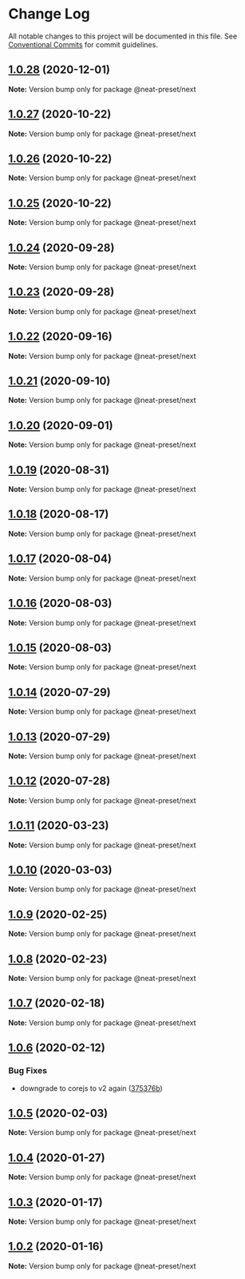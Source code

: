 # Change Log

All notable changes to this project will be documented in this file.
See [Conventional Commits](https://conventionalcommits.org) for commit guidelines.

## [1.0.28](https://github.com/igl/neat-preset/compare/@neat-preset/next@1.0.27...@neat-preset/next@1.0.28) (2020-12-01)

**Note:** Version bump only for package @neat-preset/next





## [1.0.27](https://github.com/igl/neat-preset/compare/@neat-preset/next@1.0.26...@neat-preset/next@1.0.27) (2020-10-22)

**Note:** Version bump only for package @neat-preset/next





## [1.0.26](https://github.com/igl/neat-preset/compare/@neat-preset/next@1.0.25...@neat-preset/next@1.0.26) (2020-10-22)

**Note:** Version bump only for package @neat-preset/next





## [1.0.25](https://github.com/igl/neat-preset/compare/@neat-preset/next@1.0.24...@neat-preset/next@1.0.25) (2020-10-22)

**Note:** Version bump only for package @neat-preset/next





## [1.0.24](https://github.com/igl/neat-preset/compare/@neat-preset/next@1.0.23...@neat-preset/next@1.0.24) (2020-09-28)

**Note:** Version bump only for package @neat-preset/next





## [1.0.23](https://github.com/igl/neat-preset/compare/@neat-preset/next@1.0.22...@neat-preset/next@1.0.23) (2020-09-28)

**Note:** Version bump only for package @neat-preset/next





## [1.0.22](https://github.com/igl/neat-preset/compare/@neat-preset/next@1.0.21...@neat-preset/next@1.0.22) (2020-09-16)

**Note:** Version bump only for package @neat-preset/next





## [1.0.21](https://github.com/igl/neat-preset/compare/@neat-preset/next@1.0.20...@neat-preset/next@1.0.21) (2020-09-10)

**Note:** Version bump only for package @neat-preset/next





## [1.0.20](https://github.com/igl/neat-preset/compare/@neat-preset/next@1.0.19...@neat-preset/next@1.0.20) (2020-09-01)

**Note:** Version bump only for package @neat-preset/next





## [1.0.19](https://github.com/igl/neat-preset/compare/@neat-preset/next@1.0.18...@neat-preset/next@1.0.19) (2020-08-31)

**Note:** Version bump only for package @neat-preset/next





## [1.0.18](https://github.com/igl/neat-preset/compare/@neat-preset/next@1.0.17...@neat-preset/next@1.0.18) (2020-08-17)

**Note:** Version bump only for package @neat-preset/next





## [1.0.17](https://github.com/igl/neat-preset/compare/@neat-preset/next@1.0.16...@neat-preset/next@1.0.17) (2020-08-04)

**Note:** Version bump only for package @neat-preset/next





## [1.0.16](https://github.com/igl/neat-preset/compare/@neat-preset/next@1.0.15...@neat-preset/next@1.0.16) (2020-08-03)

**Note:** Version bump only for package @neat-preset/next





## [1.0.15](https://github.com/igl/neat-preset/compare/@neat-preset/next@1.0.14...@neat-preset/next@1.0.15) (2020-08-03)

**Note:** Version bump only for package @neat-preset/next





## [1.0.14](https://github.com/igl/neat-preset/compare/@neat-preset/next@1.0.13...@neat-preset/next@1.0.14) (2020-07-29)

**Note:** Version bump only for package @neat-preset/next





## [1.0.13](https://github.com/igl/neat-preset/compare/@neat-preset/next@1.0.11...@neat-preset/next@1.0.13) (2020-07-29)

**Note:** Version bump only for package @neat-preset/next





## [1.0.12](https://github.com/igl/neat-preset/compare/@neat-preset/next@1.0.11...@neat-preset/next@1.0.12) (2020-07-28)

**Note:** Version bump only for package @neat-preset/next





## [1.0.11](https://github.com/igl/neat-preset/compare/@neat-preset/next@1.0.10...@neat-preset/next@1.0.11) (2020-03-23)

**Note:** Version bump only for package @neat-preset/next





## [1.0.10](https://github.com/igl/neat-preset/compare/@neat-preset/next@1.0.9...@neat-preset/next@1.0.10) (2020-03-03)

**Note:** Version bump only for package @neat-preset/next





## [1.0.9](https://github.com/igl/neat-preset/compare/@neat-preset/next@1.0.8...@neat-preset/next@1.0.9) (2020-02-25)

**Note:** Version bump only for package @neat-preset/next





## [1.0.8](https://github.com/igl/neat-preset/compare/@neat-preset/next@1.0.7...@neat-preset/next@1.0.8) (2020-02-23)

**Note:** Version bump only for package @neat-preset/next





## [1.0.7](https://github.com/igl/neat-preset/compare/@neat-preset/next@1.0.6...@neat-preset/next@1.0.7) (2020-02-18)

**Note:** Version bump only for package @neat-preset/next





## [1.0.6](https://github.com/igl/neat-preset/compare/@neat-preset/next@1.0.5...@neat-preset/next@1.0.6) (2020-02-12)


### Bug Fixes

* downgrade to corejs to v2 again ([375376b](https://github.com/igl/neat-preset/commit/375376b83a892f6536320e87a06ac2f81553a568))





## [1.0.5](https://github.com/igl/neat-preset/compare/@neat-preset/next@1.0.4...@neat-preset/next@1.0.5) (2020-02-03)

**Note:** Version bump only for package @neat-preset/next





## [1.0.4](https://github.com/igl/neat-preset/compare/@neat-preset/next@1.0.3...@neat-preset/next@1.0.4) (2020-01-27)

**Note:** Version bump only for package @neat-preset/next





## [1.0.3](https://github.com/igl/neat-preset/compare/@neat-preset/next@1.0.2...@neat-preset/next@1.0.3) (2020-01-17)

**Note:** Version bump only for package @neat-preset/next





## [1.0.2](https://github.com/igl/neat-preset/compare/@neat-preset/next@1.0.1...@neat-preset/next@1.0.2) (2020-01-16)

**Note:** Version bump only for package @neat-preset/next
